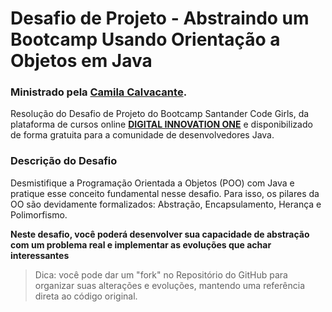 
# Desafio de Projeto - Abstraindo um Bootcamp Usando Orientação a Objetos em Java
### Ministrado pela [Camila Calvacante](https://github.com/cami-la).

Resolução do Desafio de Projeto do Bootcamp Santander Code Girls, da plataforma de cursos online **[DIGITAL INNOVATION ONE](https://dio.me/sign-up?ref=5ELSE53ECK)** e disponibilizado de forma gratuita para a comunidade de desenvolvedores Java.

### Descrição do Desafio
Desmistifique a Programação Orientada a Objetos (POO) com Java e pratique esse conceito fundamental nesse desafio. Para isso, os pilares da OO são devidamente formalizados: Abstração, Encapsulamento, Herança e Polimorfismo.

**Neste desafio, você poderá desenvolver sua capacidade de abstração com um problema real e implementar as evoluções que achar interessantes**

> Dica: você pode dar um "fork" no Repositório do GitHub para organizar suas alterações e evoluções, mantendo uma referência direta ao código original.